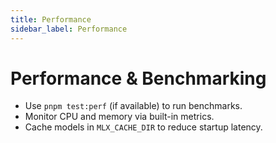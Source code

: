 ```yaml
---
title: Performance
sidebar_label: Performance
---
```


# Performance & Benchmarking

- Use `pnpm test:perf` (if available) to run benchmarks.
- Monitor CPU and memory via built-in metrics.
- Cache models in `MLX_CACHE_DIR` to reduce startup latency.
